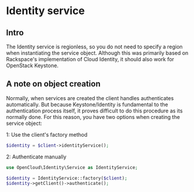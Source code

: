 # Identity service

## Intro

The Identity service is regionless, so you do not need to specify a region when instantiating the service object. Although this was primarily based on Rackspace's implementation of Cloud Identity, it should also work for OpenStack Keystone.

## A note on object creation

Normally, when services are created the client handles authenticates automatically. But because Keystone/Identity is fundamental to the authentication process itself, it proves difficult to do this procedure as its normally done. For this reason, you have two options when creating the service object:

1: Use the client's factory method

```php
$identity = $client->identityService();
```

2: Authenticate manually

```php
use OpenCloud\Identity\Service as IdentityService;

$identity = IdentityService::factory($client);
$identity->getClient()->authenticate();
```